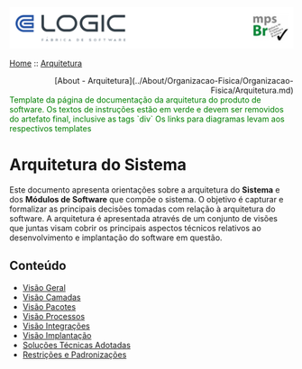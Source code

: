 ![Cabecalho](../Index-Anexos/Cabecalho.png)

[Home](../Index.md) :: [Arquitetura](Arquitetura-Index.md)

<div align="right"> [About - Arquitetura](../About/Organizacao-Fisica/Organizacao-Fisica/Arquitetura.md) </div>

<div style="color:green">
  Template da página de documentação da arquitetura do produto de software. Os textos de instruções estão em verde e devem ser removidos do artefato final, inclusive as tags `div`
  Os links para diagramas levam aos respectivos templates
</div>

# Arquitetura do Sistema

Este documento apresenta orientações sobre a arquitetura do **Sistema** e dos **Módulos de Software** que compõe o sistema. O objetivo é capturar e formalizar as principais decisões tomadas com relação à arquitetura do software.
A arquitetura é apresentada através de um conjunto de visões que juntas visam cobrir os principais aspectos técnicos relativos ao desenvolvimento e implantação do software em questão.

## Conteúdo

- [Visão Geral](Arquitetura-Conteudo/Arquitetura-Geral.md)
- [Visão Camadas](Arquitetura-Conteudo/Camadas.md)
- [Visão Pacotes](Arquitetura-Conteudo/Pacotes.md)
- [Visão Processos](Arquitetura-Conteudo/Processos.md)
- [Visão Integrações](Arquitetura-Conteudo/Integracao.md)
- [Visão Implantação](Arquitetura-Conteudo/Implantacao.md)
- [Soluções Técnicas Adotadas](Arquitetura-Conteudo/Solucoes-Tecnicas.md)
- [Restrições e Padronizações](Arquitetura-Conteudo/Restricoes-Padroes.md)
